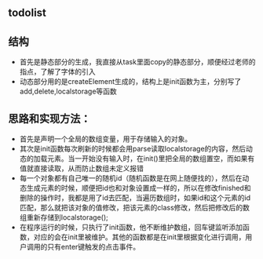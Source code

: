 ## todolist
## 结构
- 首先是静态部分的生成，我直接从task里面copy的静态部分，顺便经过老师的指点，了解了字体的引入
- 动态部分用的是createElement生成的，结构上是init函数为主，分别写了add,delete,localstorage等函数
## 思路和实现方法：
- 首先是声明一个全局的数组变量，用于存储输入的对象。
- 其次是init函数每次刷新的时候都会用parse读取localstorage的内容，然后动态的加载元素。当一开始没有输入时，在init()里把全局的数组置空，而如果有值就直接读取，从而防止数组未定义报错
- 每一个对象都有自己唯一的随机id（随机函数是在网上随便找的），然后在动态生成元素的时候，顺便把id也和对象设置成一样的，所以在修改finished和删除的操作时，我都是用了id去匹配，当遍历数组时，如果id和这个元素的id匹配，那么就把该对象的值修改，把该元素的class修改，然后把修改后的数组重新存储到localstorage();
- 在程序运行的时候，只执行了init函数，他不断维护数组，回车键监听添加函数，对应的会在init里被维护。其他的函数都是在init里根据变化进行调用，用户调用的只有enter键触发的点击事件。